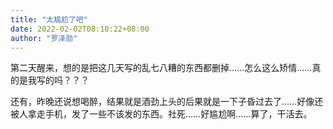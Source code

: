 ```yaml
---
title: "太尴尬了吧"
date: 2022-02-02T08:10:22+08:00
author: "罗泽勋"
---
```


第二天醒来，想的是把这几天写的乱七八糟的东西都删掉……怎么这么矫情……真的是我写的吗？？？

还有，昨晚还说想喝醉，结果就是酒劲上头的后果就是一下子昏过去了……好像还被人拿走手机，发了一些不该发的东西。社死……好尴尬啊……算了，干活去。

